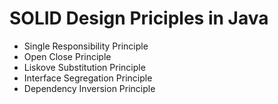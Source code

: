 # SOLID Design Priciples in Java

- Single Responsibility Principle
- Open Close Principle
- Liskove Substitution Principle
- Interface Segregation Principle
- Dependency Inversion Principle
